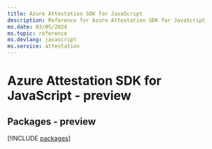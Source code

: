 ```yaml
---
title: Azure Attestation SDK for JavaScript
description: Reference for Azure Attestation SDK for JavaScript
ms.date: 03/05/2024
ms.topic: reference
ms.devlang: javascript
ms.service: attestation
---
```

# Azure Attestation SDK for JavaScript - preview
## Packages - preview
[!INCLUDE [packages](attestation-index.md)]